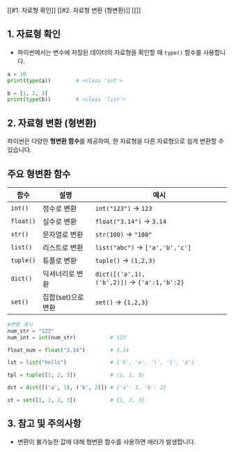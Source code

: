 [[#1. 자료형 확인]]
[[#2. 자료형 변환 (형변환)]]
[[]]
## 1. 자료형 확인
- 파이썬에서는 변수에 저장된 데이터의 자료형을 확인할 때 `type()` 함수를 사용합니다.
```python
a = 10
print(type(a))        # <class 'int'>

b = [1, 2, 3]
print(type(b))        # <class 'list'>
```
## 2. 자료형 변환 (형변환)

파이썬은 다양한 **형변환 함수**를 제공하여, 한 자료형을 다른 자료형으로 쉽게 변환할 수 있습니다.
## 주요 형변환 함수

|함수|설명|예시|
|---|---|---|
|`int()`|정수로 변환|`int("123")` → `123`|
|`float()`|실수로 변환|`float("3.14")` → `3.14`|
|`str()`|문자열로 변환|`str(100)` → `"100"`|
|`list()`|리스트로 변환|`list("abc")` → `['a','b','c']`|
|`tuple()`|튜플로 변환|`tuple()` → `(1,2,3)`|
|`dict()`|딕셔너리로 변환|`dict([('a',1),('b',2)])` → `{'a':1,'b':2}`|
|`set()`|집합(set)으로 변환|`set()` → `{1,2,3}`|
```python
#변환 예시
num_str = "123"
num_int = int(num_str)           # 123

float_num = float("3.14")        # 3.14

lst = list("hello")              # ['h', 'e', 'l', 'l', 'o']

tpl = tuple([1, 2, 3])           # (1, 2, 3)

dct = dict([('a', 1), ('b', 2)]) # {'a': 1, 'b': 2}

st = set([1, 2, 2, 3])           # {1, 2, 3}
```
## 3. 참고 및 주의사항

- 변환이 불가능한 값에 대해 형변환 함수를 사용하면 에러가 발생합니다.